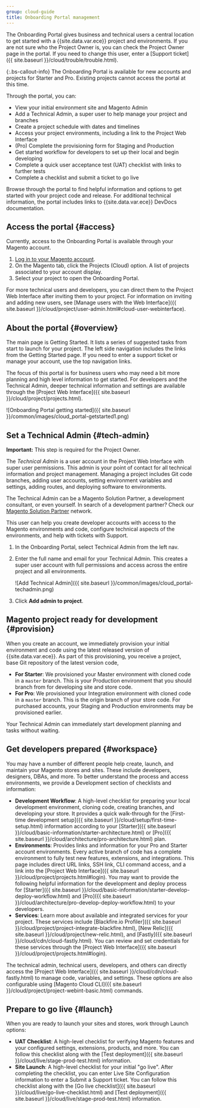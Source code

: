 ```yaml
---
group: cloud-guide
title: Onboarding Portal management
---
```


The Onboarding Portal gives business and technical users a central location to get started with a {{site.data.var.ece}} project and environments. If you are not sure who the Project Owner is, you can check the Project Owner page in the portal. If you need to change this user, enter a [Support ticket]({{ site.baseurl }}/cloud/trouble/trouble.html).

{:.bs-callout-info}
The Onboarding Portal is available for new accounts and projects for Starter and Pro. Existing projects cannot access the portal at this time.

Through the portal, you can:

*  View your initial environment site and Magento Admin
*  Add a Technical Admin, a super user to help manage your project and branches
*  Create a project schedule with dates and timelines
*  Access your project environments, including a link to the Project Web Interface
*  (Pro) Complete the provisioning form for Staging and Production
*  Get started workflow for developers to set up their local and begin developing
*  Complete a quick user acceptance test (UAT) checklist with links to further tests
*  Complete a checklist and submit a ticket to go live

Browse through the portal to find helpful information and options to get started with your project code and release. For additional technical information, the portal includes links to {{site.data.var.ece}} DevDocs documentation.

## Access the portal {#access}

Currently, access to the Onboarding Portal is available through your Magento account.

1. [Log in to your Magento account](https://account.magento.com).
1. On the Magento tab, click the Projects (Cloud) option. A list of projects associated to your account display.
1. Select your project to open the Onboarding Portal.

For more technical users and developers, you can direct them to the Project Web Interface after inviting them to your project. For information on inviting and adding new users, see [Manage users with the Web Interface]({{ site.baseurl }}/cloud/project/user-admin.html#cloud-user-webinterface).

<!-- for future use: http://cloud.magento.com -->

## About the portal {#overview}

The main page is Getting Started. It lists a series of suggested tasks from start to launch for your project. The left side navigation includes the links from the Getting Started page. If you need to enter a support ticket or manage your account, use the top navigation links.

The focus of this portal is for business users who may need a bit more planning and high level information to get started. For developers and the Technical Admin, deeper technical information and settings are available through the [Project Web Interface]({{ site.baseurl }}/cloud/project/projects.html).

![Onboarding Portal getting started]({{ site.baseurl }}/common/images/cloud_portal-getstarted1.png)

## Set a Technical Admin {#tech-admin}

**Important:** This step is required for the Project Owner.

The _Technical Admin_ is a user account in the Project Web Interface with super user permissions. This admin is your point of contact for all technical information and project management. Managing a project includes Git code branches, adding user accounts, setting environment variables and settings, adding routes, and deploying software to environments.

The Technical Admin can be a Magento Solution Partner, a development consultant, or even yourself. In search of a development partner? Check our [Magento Solution Partner](https://magento.com/find-a-partner) network.

This user can help you create developer accounts with access to the Magento environments and code, configure technical aspects of the environments, and help with tickets with Support.

1. In the Onboarding Portal, select Technical Admin from the left nav.
1. Enter the full name and email for your Technical Admin. This creates a super user account with full permissions and access across the entire project and all environments.

   ![Add Technical Admin]({{ site.baseurl }}/common/images/cloud_portal-techadmin.png)

1. Click **Add admin to project**.

## Magento project ready for development {#provision}

When you create an account, we immediately provision your initial environment and code using the latest released version of {{site.data.var.ece}}. As part of this provisioning, you receive a project, base Git repository of the latest version code,

*  **For Starter**: We provisioned your Master environment with cloned code in a `master` branch. This is your Production environment that you should branch from for developing site and store code.
*  **For Pro**: We provisioned your Integration environment with cloned code in a `master` branch. This is the origin branch of your store code. For purchased accounts, your Staging and Production environments may be provisioned earlier.

Your Technical Admin can immediately start development planning and tasks without waiting.

## Get developers prepared {#workspace}

You may have a number of different people help create, launch, and maintain your Magento stores and sites. These include developers, designers, DBAs, and more. To better understand the process and access environments, we provide a Development section of checklists and information:

*  **Development Workflow**: A high-level checklist for preparing your local development environment, cloning code, creating branches, and developing your store. It provides a quick walk-through for the [First-time development setup]({{ site.baseurl }}/cloud/setup/first-time-setup.html) information according to your [Starter]({{ site.baseurl }}/cloud/basic-information/starter-architecture.html) or [Pro]({{ site.baseurl }}/cloud/architecture/pro-architecture.html) plan.
*  **Environments**: Provides links and information for your Pro and Starter account environments. Every active branch of code has a complete environment to fully test new features, extensions, and integrations. This page includes direct URL links, SSH link, CLI command access, and a link into the [Project Web Interface]({{ site.baseurl }}/cloud/project/projects.html#login). You may want to provide the following helpful information for the development and deploy process for [Starter]({{ site.baseurl }}/cloud/basic-information/starter-develop-deploy-workflow.html) and [Pro]({{ site.baseurl }}/cloud/architecture/pro-develop-deploy-workflow.html) to your developers.
*  **Services**: Learn more about available and integrated services for your project. These services include [Blackfire.io Profiler]({{ site.baseurl }}/cloud/project/project-integrate-blackfire.html), [New Relic]({{ site.baseurl }}/cloud/project/new-relic.html), and [Fastly]({{ site.baseurl }}/cloud/cdn/cloud-fastly.html). You can review and set credentials for these services through the [Project Web Interface]({{ site.baseurl }}/cloud/project/projects.html#login).

The technical admin, technical users, developers, and others can directly access the [Project Web Interface]({{ site.baseurl }}/cloud/cdn/cloud-fastly.html) to manage code, variables, and settings. These options are also configurable using [Magento Cloud CLI]({{ site.baseurl }}/cloud/project/project-webint-basic.html) commands.

## Prepare to go live {#launch}

When you are ready to launch your sites and stores, work through Launch options:

*  **UAT Checklist**: A high-level checklist for verifying Magento features and your configured settings, extensions, products, and more. You can follow this checklist along with the [Test deployment]({{ site.baseurl }}/cloud/live/stage-prod-test.html) information.
*  **Site Launch**: A high-level checklist for your initial "go live". After completing the checklist, you can enter Live Site Configuration information to enter a Submit a Support ticket. You can follow this checklist along with the [Go live checklist]({{ site.baseurl }}/cloud/live/go-live-checklist.html) and [Test deployment]({{ site.baseurl }}/cloud/live/stage-prod-test.html) information.